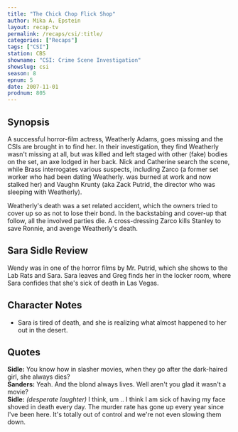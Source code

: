 ```yaml
---
title: "The Chick Chop Flick Shop"
author: Mika A. Epstein
layout: recap-tv
permalink: /recaps/csi/:title/
categories: ["Recaps"]
tags: ["CSI"]
station: CBS
showname: "CSI: Crime Scene Investigation"
showslug: csi
season: 8
epnum: 5  
date: 2007-11-01
prodnum: 805  
---
```


## Synopsis

A successful horror-film actress, Weatherly Adams, goes missing and the CSIs are brought in to find her. In their investigation, they find Weatherly wasn't missing at all, but was killed and left staged with other (fake) bodies on the set, an axe lodged in her back. Nick and Catherine search the scene, while Brass interrogates various suspects, including Zarco (a former set worker who had been dating Weatherly. was burned at work and now stalked her) and Vaughn Krunty (aka Zack Putrid, the director who was sleeping with Weatherly).

Weatherly's death was a set related accident, which the owners tried to cover up so as not to lose their bond. In the backstabing and cover-up that follow, all the involved parties die. A cross-dressing Zarco kills Stanley to save Ronnie, and avenge Weatherly's death.

## Sara Sidle Review

Wendy was in one of the horror films by Mr. Putrid, which she shows to the Lab Rats and Sara. Sara leaves and Greg finds her in the locker room, where Sara confides that she's sick of death in Las Vegas.

## Character Notes

* Sara is tired of death, and she is realizing what almost happened to her out in the desert.

## Quotes

**Sidle:** You know how in slasher movies, when they go after the dark-haired girl, she always dies?  
**Sanders:** Yeah. And the blond always lives. Well aren't you glad it wasn't a movie?  
**Sidle:** _(desperate laughter)_ I think, um .. I think I am sick of having my face shoved in death every day. The murder rate has gone up every year since I've been here. It's totally out of control and we're not even slowing them down.

